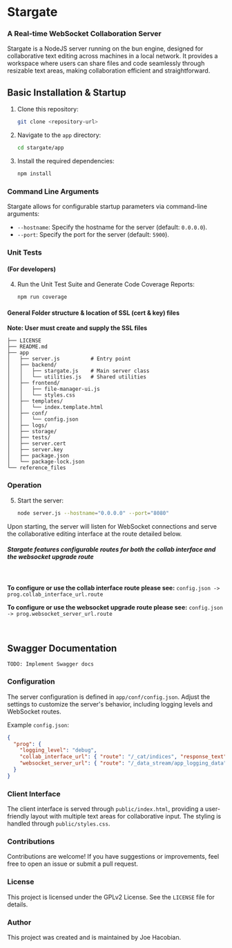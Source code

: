 # Stargate
### A Real-time WebSocket Collaboration Server

Stargate is a NodeJS server running on the bun engine, designed for collaborative text editing across machines in a local network. It provides a workspace where users can share files and code seamlessly through resizable text areas, making collaboration efficient and straightforward.

## Basic Installation & Startup

1. Clone this repository:

   ```bash
   git clone <repository-url>
   ```

2. Navigate to the `app` directory:

   ```bash
   cd stargate/app
   ```

3. Install the required dependencies:

   ```bash
   npm install
   ```

### Command Line Arguments

Stargate allows for configurable startup parameters via command-line arguments:

- `--hostname`: Specify the hostname for the server (default: `0.0.0.0`).
- `--port`: Specify the port for the server (default: `5900`).

### Unit Tests
#### (For developers)

4. Run the Unit Test Suite and Generate Code Coverage Reports:

   ```bash
   npm run coverage
   ```

#### General Folder structure & location of SSL (cert & key) files
**Note: User must create and supply the SSL files**
```
├── LICENSE
├── README.md
├── app
│   ├── server.js          # Entry point
│   ├── backend/
│   │   ├── stargate.js    # Main server class
│   │   └── utilities.js   # Shared utilities
│   ├── frontend/
│   │   ├── file-manager-ui.js
│   │   └── styles.css
│   ├── templates/
│   │   └── index.template.html
│   ├── conf/
│   │   └── config.json
│   ├── logs/
│   ├── storage/
│   ├── tests/
│   ├── server.cert
│   ├── server.key
│   ├── package.json
│   └── package-lock.json
└── reference_files
```


### Operation
5. Start the server:

   ```bash
   node server.js --hostname="0.0.0.0" --port="8080"
   ```

Upon starting, the server will listen for WebSocket connections and serve the collaborative editing interface at the route detailed below.

##### Stargate features configurable routes for both the collab interface and the websocket upgrade route

<br>

**To configure or use the collab interface route please see:**
`config.json -> prog.collab_interface_url.route`



**To configure or use the websocket upgrade route please see:**
`config.json -> prog.websocket_server_url.route`

<br>

## Swagger Documentation
`TODO: Implement Swagger docs`

### Configuration

The server configuration is defined in `app/conf/config.json`. Adjust the settings to customize the server's behavior, including logging levels and WebSocket routes.

Example `config.json`:

```json
{
  "prog": {
    "logging_level": "debug",
    "collab_interface_url": { "route": "/_cat/indices", "response_text": "WebSocket Service available" },
    "websocket_server_url": { "route": "/_data_stream/app_logging_data" }
  }
}
```

### Client Interface

The client interface is served through `public/index.html`, providing a user-friendly layout with multiple text areas for collaborative input. The styling is handled through `public/styles.css`.

### Contributions

Contributions are welcome! If you have suggestions or improvements, feel free to open an issue or submit a pull request.

### License

This project is licensed under the GPLv2 License. See the `LICENSE` file for details.

### Author

This project was created and is maintained by Joe Hacobian.
